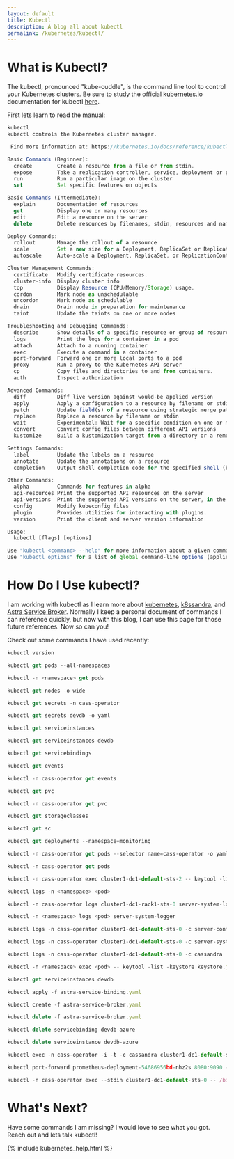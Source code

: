 ```yaml
---
layout: default
title: Kubectl
description: A blog all about kubectl
permalink: /kubernetes/kubectl/
---
```


# What is Kubectl?

The kubectl, pronounced "kube-cuddle", is the command line tool to control your Kubernetes clusters.  Be sure to study the official [kubernetes.io](https://kubernetes.io/docs/home/) documentation for kubectl [here](https://kubernetes.io/docs/reference/kubectl/overview/).

First lets learn to read the manual:
```js 
kubectl
kubectl controls the Kubernetes cluster manager.

 Find more information at: https://kubernetes.io/docs/reference/kubectl/overview/

Basic Commands (Beginner):
  create        Create a resource from a file or from stdin.
  expose        Take a replication controller, service, deployment or pod and expose it as a new Kubernetes Service
  run           Run a particular image on the cluster
  set           Set specific features on objects

Basic Commands (Intermediate):
  explain       Documentation of resources
  get           Display one or many resources
  edit          Edit a resource on the server
  delete        Delete resources by filenames, stdin, resources and names, or by resources and label selector

Deploy Commands:
  rollout       Manage the rollout of a resource
  scale         Set a new size for a Deployment, ReplicaSet or Replication Controller
  autoscale     Auto-scale a Deployment, ReplicaSet, or ReplicationController

Cluster Management Commands:
  certificate   Modify certificate resources.
  cluster-info  Display cluster info
  top           Display Resource (CPU/Memory/Storage) usage.
  cordon        Mark node as unschedulable
  uncordon      Mark node as schedulable
  drain         Drain node in preparation for maintenance
  taint         Update the taints on one or more nodes

Troubleshooting and Debugging Commands:
  describe      Show details of a specific resource or group of resources
  logs          Print the logs for a container in a pod
  attach        Attach to a running container
  exec          Execute a command in a container
  port-forward  Forward one or more local ports to a pod
  proxy         Run a proxy to the Kubernetes API server
  cp            Copy files and directories to and from containers.
  auth          Inspect authorization

Advanced Commands:
  diff          Diff live version against would-be applied version
  apply         Apply a configuration to a resource by filename or stdin
  patch         Update field(s) of a resource using strategic merge patch
  replace       Replace a resource by filename or stdin
  wait          Experimental: Wait for a specific condition on one or many resources.
  convert       Convert config files between different API versions
  kustomize     Build a kustomization target from a directory or a remote url.

Settings Commands:
  label         Update the labels on a resource
  annotate      Update the annotations on a resource
  completion    Output shell completion code for the specified shell (bash or zsh)

Other Commands:
  alpha         Commands for features in alpha
  api-resources Print the supported API resources on the server
  api-versions  Print the supported API versions on the server, in the form of "group/version"
  config        Modify kubeconfig files
  plugin        Provides utilities for interacting with plugins.
  version       Print the client and server version information

Usage:
  kubectl [flags] [options]

Use "kubectl <command> --help" for more information about a given command.
Use "kubectl options" for a list of global command-line options (applies to all commands).
```

# How Do I Use kubectl?

I am working with kubectl as I learn more about [kubernetes](/kubernetes/cass-operator/), [k8ssandra](/k8ssandra/), and [Astra Service Broker](/astra/service/broker/).  Normally I keep a personal document of commands I can reference quickly, but now with this blog, I can use this page for those future references.  Now so can you!

Check out some commands I have used recently:

```js
kubectl version

kubectl get pods --all-namespaces

kubectl -n <namespace> get pods

kubectl get nodes -o wide

kubectl get secrets -n cass-operator

kubectl get secrets devdb -o yaml

kubectl get serviceinstances

kubectl get serviceinstances devdb

kubectl get servicebindings

kubectl get events

kubectl -n cass-operator get events

kubectl get pvc

kubectl -n cass-operator get pvc

kubectl get storageclasses

kubectl get sc

kubectl get deployments --namespace=monitoring

kubectl -n cass-operator get pods --selector name=cass-operator -o yaml

kubectl -n cass-operator get pods

kubectl -n cass-operator exec cluster1-dc1-default-sts-2 -- keytool -list -keystore keystore.jks -storepass dc1

kubectl logs -n <namespace> <pod>

kubectl -n cass-operator logs cluster1-dc1-rack1-sts-0 server-system-logger

kubectl -n <namespace> logs <pod> server-system-logger

kubectl logs -n cass-operator cluster1-dc1-default-sts-0 -c server-config-init

kubectl logs -n cass-operator cluster1-dc1-default-sts-0 -c server-system-logger

kubectl logs -n cass-operator cluster1-dc1-default-sts-0 -c cassandra

kubectl -n <namespace> exec <pod> -- keytool -list -keystore keystore.jks -storepass dc1

kubectl get serviceinstances devdb

kubectl apply -f astra-service-binding.yaml

kubectl create -f astra-service-broker.yaml

kubectl delete -f astra-service-broker.yaml

kubectl delete servicebinding devdb-azure

kubectl delete serviceinstance devdb-azure

kubectl exec -n cass-operator -i -t -c cassandra cluster1-dc1-default-sts-0 -- cqlsh -u cluster1-superuser -p <password>

kubectl port-forward prometheus-deployment-54686956bd-nhz2s 8080:9090 -n monitoring

kubectl -n cass-operator exec --stdin cluster1-dc1-default-sts-0 -- /bin/bash

```
# What's Next?

Have some commands I am missing?  I would love to see what you got.  Reach out and lets talk kubectl!

{% include kubernetes_help.html %}